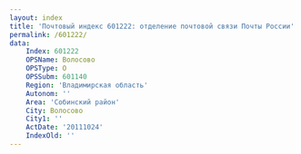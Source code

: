 ```yaml
---
layout: index
title: 'Почтовый индекс 601222: отделение почтовой связи Почты России'
permalink: /601222/
data:
    Index: 601222
    OPSName: Волосово
    OPSType: О
    OPSSubm: 601140
    Region: 'Владимирская область'
    Autonom: ''
    Area: 'Собинский район'
    City: Волосово
    City1: ''
    ActDate: '20111024'
    IndexOld: ''
---
```

